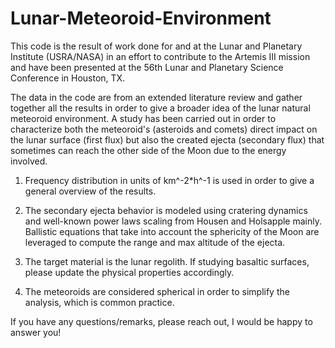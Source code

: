 # Lunar-Meteoroid-Environment
This code is the result of work done for and at the Lunar and Planetary Institute (USRA/NASA) in an effort to contribute to the Artemis III mission and have been presented at the 56th Lunar and Planetary Science Conference in Houston, TX. 

The data in the code are from an extended literature review and gather together all the results in order to give a broader idea of the lunar natural meteoroid environment. A study has been carried out in order to characterize both the meteoroid's (asteroids and comets) direct impact on the lunar surface (first flux) but also the created ejecta (secondary flux) that sometimes can reach the other side of the Moon due to the energy involved. 

1) Frequency distribution in units of km^-2*h^-1 is used in order to give a general overview of the results. 

2) The secondary ejecta behavior is modeled using cratering dynamics and well-known power laws scaling from Housen and Holsapple mainly.
Ballistic equations that take into account the sphericity of the Moon are leveraged to compute the range and max altitude of the ejecta. 

3) The target material is the lunar regolith. If studying basaltic surfaces, please update the physical properties accordingly.

4) The meteoroids are considered spherical in order to simplify the analysis, which is common practice.


If you have any questions/remarks, please reach out, I would be happy to answer you! 

